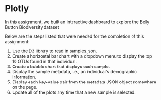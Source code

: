 # Plotly

In this assignment, we built an interactive dashboard to explore the Belly Button Biodiversity dataset

Below are the steps listed that were needed for the completion of this assignment:

1. Use the D3 library to read in samples.json.
2. Create a horizontal bar chart with a dropdown menu to display the top 10 OTUs found in that individual.
3. Create a bubble chart that displays each sample.
4. Display the sample metadata, i.e., an individual's demographic information.
5. Display each key-value pair from the metadata JSON object somewhere on the page.
6. Update all of the plots any time that a new sample is selected.
